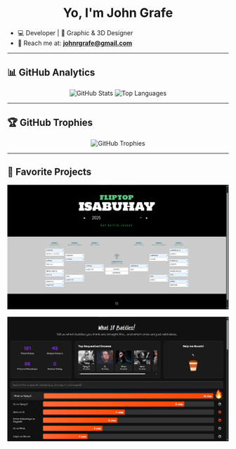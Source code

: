 <h1 align="center">Yo, I'm John Grafe</h1>

- 💻 Developer | 🎨 Graphic & 3D Designer  
- 📧 Reach me at: <strong>johnrgrafe@gmail.com</strong>  

---

<h2>📊 GitHub Analytics</h2>

<p align="center">
  <img src="https://github-readme-stats.vercel.app/api?username=imdyingdev&show_icons=true&theme=radical" alt="GitHub Stats" height="160"/>
  <img src="https://github-readme-stats.vercel.app/api/top-langs/?username=imdyingdev&layout=compact&theme=radical" alt="Top Languages" height="160"/>
</p>

---

<h2>🏆 GitHub Trophies</h2>

<p align="center">
  <img src="https://github-profile-trophy.vercel.app/?username=imdyingdev&theme=onedark&no-frame=true&no-bg=true&row=1&column=6" alt="GitHub Trophies"/>
</p>

---

<h2>🚀 Favorite Projects</h2>

<p align="center">
  <a href="https://izabuhay.vercel.app" target="_blank">
    <img src="media/izabuhay-preview.png" alt="Izabuhay App Preview" width="600"/>
  </a>
</p>

<p align="center">
  <a href="https://flipmatch-955668808781.us-central1.run.app/" target="_blank">
    <img src="media/whatifbattles-preview.png" alt="Izabuhay App Preview" width="600"/>
  </a>
</p>

